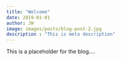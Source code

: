 ```yaml
---
title: "Welcome"
date: 2019-01-01
author: JW
image: images/posts/blog-post-2.jpg
description : "This is meta description"
---
```


This is a placeholder for the blog....

